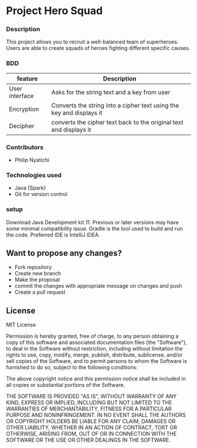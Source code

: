 # Project Hero Squad
### Description
This project allows you to recruit a well-balanced team of superheroes. Users are 
able to create squads of heroes fighting different specific causes.

### BDD
|feature     |Description      |
|------------|------------------
|User interface | Asks for the string text and a key from user|
|Encryption|Converts the string into a cipher text using the key and displays it|
|Decipher|converts the cipher text back to the original text and displays it|


### Contributors
* Philip Nyatichi 


### Technologies used 
* Java (Spark)
* Git for version control

### setup
Download Java Development kit 11. Previous or later versions may
have some minimal compatibility issue. Gradle is the tool used to 
build and run the code. Preferred IDE is IntelliJ IDEA.

## Want to propose any changes?
- Fork repository
- Create new branch
- Make the proposal
- commit the changes with appropriate message on changes and push
- Create a pull request

## License
MIT License

Permission is hereby granted, free of charge, to any person obtaining a copy
of this software and associated documentation files (the "Software"), to deal
in the Software without restriction, including without limitation the rights
to use, copy, modify, merge, publish, distribute, sublicense, and/or sell
copies of the Software, and to permit persons to whom the Software is
furnished to do so, subject to the following conditions:

The above copyright notice and this permission notice shall be included in all
copies or substantial portions of the Software.

THE SOFTWARE IS PROVIDED "AS IS", WITHOUT WARRANTY OF ANY KIND, EXPRESS OR
IMPLIED, INCLUDING BUT NOT LIMITED TO THE WARRANTIES OF MERCHANTABILITY,
FITNESS FOR A PARTICULAR PURPOSE AND NONINFRINGEMENT. IN NO EVENT SHALL THE
AUTHORS OR COPYRIGHT HOLDERS BE LIABLE FOR ANY CLAIM, DAMAGES OR OTHER
LIABILITY, WHETHER IN AN ACTION OF CONTRACT, TORT OR OTHERWISE, ARISING FROM,
OUT OF OR IN CONNECTION WITH THE SOFTWARE OR THE USE OR OTHER DEALINGS IN THE
SOFTWARE.